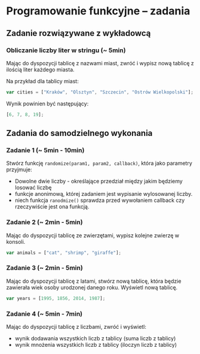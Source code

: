 # Programowanie funkcyjne &ndash; zadania

## Zadanie rozwiązywane z wykładowcą

### Obliczanie liczby liter w stringu  (~ 5min)

Mając do dyspozycji tablicę z nazwami miast, zwróć i wypisz nową tablicę z ilością liter każdego miasta.

Na przykład dla tablicy miast:
```JavaScript
var cities = ["Kraków", "Olsztyn", "Szczecin", "Ostrów Wielkopolski"];
```
Wynik powinien być następujący:

```JavaScript
[6, 7, 8, 19];
```

## Zadania do samodzielnego wykonania

### Zadanie 1 (~ 5min - 10min)

Stwórz funkcję ```randomize(param1, param2, callback)```, która jako parametry przyjmuje:
* Dowolne dwie liczby -  określające przedział między jakim będziemy losować liczbę
* funkcje anonimową, której zadaniem jest wypisanie wylosowanej liczby.
* niech funkcja ```ranodmize()``` sprawdza przed wywołaniem  callback czy rzeczywiście jest ona funkcją.

### Zadanie 2 (~ 2min - 5min)

Mając do dyspozycji tablicę ze zwierzętami, wypisz kolejne zwierzę w konsoli.

```JavaScript
var animals = ["cat", "shrimp", "giraffe"];
```

### Zadanie 3 (~ 2min - 5min)

Mając do dyspozycji tablicę z latami, stwórz nową tablicę, która będzie zawierała wiek osoby urodzonej danego roku. Wyświetl nową tablicę.

```JavaScript
var years = [1995, 1856, 2014, 1987];
```

### Zadanie 4 (~ 5min - 7min)

Mając do dyspozycji tablicę z liczbami, zwróć i wyświetl:

*  wynik dodawania wszystkich liczb z tablicy (suma liczb z tablicy)
*  wynik mnożenia wszystkich liczb z tablicy (iloczyn liczb z tablicy)
